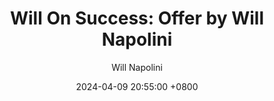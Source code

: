---
title: "Will On Success: Offer by Will Napolini"
author: Will Napolini
date: 2024-04-09 20:55:00 +0800
categories: [Mindset, Book-summaries]
tags:
  [
    offer-easy-to-accept-hard-to-refuse,
    will-napolini,
    offer,
    self-help,
    personal-growth,
    success,
    motivation,
    inspiration,
    positivity,
    life-lessons,
    mindset,
    personal-development,
    goal-setting,
    achievement,
    success-stories,
    emotional-intelligence,
    happiness,
    optimism,
    resilience,
    growth-mindset,
    transformation,
    change,
    personal-mastery,
    self-awareness,
    leadership,
    relationships,
    communication,
    positive-thinking,
    inner-peace,
    spirituality,
    self-improvement,
    mpowerment,
    wellness,
    mindfulness,
    stress-management,
    personal-finance,
    wealth-creation,
    financial-success,
    abundance,
    gratitude,
    motivation-and-inspiration,
    success-mindset,
    vision-board,
    manifestation,
    personal-branding,
    networking,
    entrepreneurship,
    business-success,
    career-growth,
    goal-achievement,
    time-management,
    productivity,
    focus,
    decision-making,
    overcoming-fear,
    confidence-building,
    self-esteem,
    creativity,
    innovation,
    problem-solving,
    critical-thinking,
    empathy,
    interpersonal-skills,
    adaptability,
    perseverance,
    determination,
    grit,
    inner-strength,
    self-compassion,
    purpose-driven-life,
    goal-setting-techniques,
    visualization,
    positive-affirmations,
    goal-achievement-strategies,
    life-balance,
    achieving-goals
  ]
image: 
alt: "Will On Success: Offer by Will Napolini"
fallback:
  -
  # Replace with the URL of your backup image
  -
  # Replace with the URL of your backup image
---